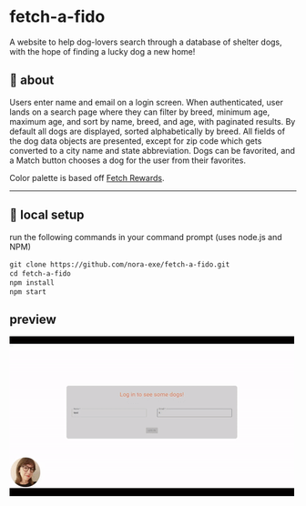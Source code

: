 # fetch-a-fido

A website to help dog-lovers search through a database of shelter dogs, with the hope of finding a lucky dog a new home!

## 🐶 about
Users enter name and email on a login screen. When authenticated, user lands on a search page where they can filter by breed, minimum age, maximum age, and sort by name, breed, and age, with paginated results. By default all dogs are displayed, sorted alphabetically by breed. All fields of the dog data objects are presented, except for zip code which gets converted to a city name and state abbreviation. Dogs can be favorited, and a Match button chooses a dog for the user from their favorites.

Color palette is based off [Fetch Rewards](https://fetch.com/).

***

## 🐶 local setup
run the following commands in your command prompt (uses node.js and NPM)
```
git clone https://github.com/nora-exe/fetch-a-fido.git
cd fetch-a-fido
npm install
npm start
```

## preview
![preview](https://raw.githubusercontent.com/nora-exe/fetch-a-fido/main/public/preview-fetch-fido.gif)
